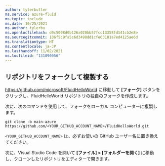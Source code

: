 ```yaml
---
author: tylerbutler
ms.service: azure-fluid
ms.topic: include
ms.date: 10/25/2021
ms.author: tylerbu
ms.openlocfilehash: d0c5008d0b126a020bb57fcc13358fd141cb2e8e
ms.sourcegitcommit: 106f5c9fa5c6d3498dd1cfe63181a7ed4125ae6d
ms.translationtype: HT
ms.contentlocale: ja-JP
ms.lasthandoff: 11/02/2021
ms.locfileid: "131090056"
---
```

## <a name="fork-and-clone-the-repository"></a>リポジトリをフォークして複製する

<https://github.com/microsoft/FluidHelloWorld> に移動して **[フォーク]** ボタンをクリックし、FluidHelloWorld リポジトリの独自のフォークを作成します。

次に、次のコマンドを使用して、フォークをローカル コンピューターに複製します。

```shell
git clone -b main-azure https://github.com/<YOUR_GITHUB_ACCOUNT_NAME>/FluidHelloWorld.git
```

`<YOUR_GITHUB_ACCOUNT_NAME>` は、必ずお使いの GitHub ユーザー名に置き換えてください。

次に、Visual Studio Code を開いて **[ファイル] > [フォルダーを開く]** に移動し、クローンしたリポジトリをエディターで開きます。
